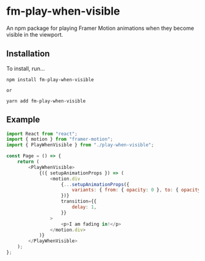 # fm-play-when-visible
An npm package for playing Framer Motion animations when they become visible in the viewport.

## Installation
To install, run...
```unix
npm install fm-play-when-visible

or

yarn add fm-play-when-visible
```

## Example
```js
import React from "react";
import { motion } from "framer-motion";
import { PlayWhenVisible } from "./play-when-visible";

const Page = () => {
    return (
        <PlayWhenVisible>
            {({ setupAnimationProps }) => (
                <motion.div
                    {...setupAnimationProps({
                        variants: { from: { opacity: 0 }, to: { opacity: 1 } },
                    })}
                    transition={{
                        delay: 1,
                    }}
                >
                    <p>I am fading in!</p>
                </motion.div>
            )}
        </PlayWhenVisible>
    );
};
```
